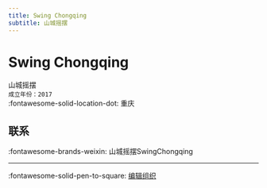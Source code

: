 ```yaml
---
title: Swing Chongqing
subtitle: 山城摇摆
---
```


# Swing Chongqing

山城摇摆  
`成立年份：2017`  
:fontawesome-solid-location-dot: 重庆  


## 联系

:fontawesome-brands-weixin: 山城摇摆SwingChongqing  

---

:fontawesome-solid-pen-to-square: [编辑组织](https://github.com/swingdance/orgs/issues/new?assignees=&labels=update+org&projects=&template=03-update_entity.yml&title=Update%20Org%3A%20zh_CN%20%E2%80%A2%20Swing%20Chongqing&region=zh_CN&id=swing-chong-qing&name=Swing%20Chongqing)
